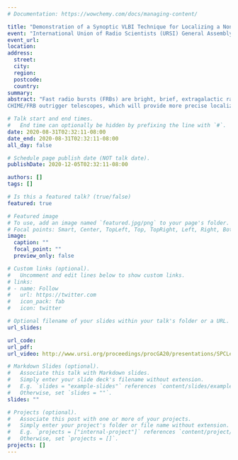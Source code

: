 ```yaml
---
# Documentation: https://wowchemy.com/docs/managing-content/

title: "Demonstration of a Synoptic VLBI Technique for Localizing a Non-Repeating Fast Radio Burst with CHIME/FRB"
event: "International Union of Radio Scientists (URSI) General Assembly (GASS) 2020 Student Paper Competition"
event_url:
location:
address:
  street:
  city:
  region:
  postcode:
  country:
summary:
abstract: "Fast radio bursts (FRBs) are bright, brief, extragalactic radio transients. Currently, their progenitors and production mechanism are unknown, and their millisecond-scale duration makes localization for multiwavelength followup extremely challenging. The Canadian Hydrogen Intensity Mapping Experiment-FRB Instrument [2] leads the field in FRB detection but its arcminute-precision localization is insufficient for host galaxy association. We have devel- oped hardware and software for
CHIME/FRB outrigger telescopes, which will provide more precise localizations through very long baseline interferometry (VLBI). We use the CHIME Pathfinder [1] as an outrigger testbed to demonstrate a synoptic VLBI calibration technique for CHIME/FRB. We demonstrate the interferometric detec- tion of a single FRB between the Canadian Hydrogen Intensity Mapping Experiment (CHIME) and the CHIME Pathfinder while the two telescopes were operating independently and on separate clocks, as in a true VLBI observation. Using a simultaneous observation of the calibrator 3C 305, we measure the FRB’s arrival time difference at the two telescopes with a precision of 15 picoseconds, meeting key hardware, software, and calibration require- ments for performing VLBI with CHIME/FRB outriggers. Such outriggers will enable thousands of FRBs to be localized to milliarcsecond precision, enabling transformative studies of their host environments."

# Talk start and end times.
#   End time can optionally be hidden by prefixing the line with `#`.
date: 2020-08-31T02:32:11-08:00
date_end: 2020-08-31T02:32:11-08:00
all_day: false

# Schedule page publish date (NOT talk date).
publishDate: 2020-12-05T02:32:11-08:00

authors: []
tags: []

# Is this a featured talk? (true/false)
featured: true

# Featured image
# To use, add an image named `featured.jpg/png` to your page's folder. 
# Focal points: Smart, Center, TopLeft, Top, TopRight, Left, Right, BottomLeft, Bottom, BottomRight.
image:
  caption: ""
  focal_point: ""
  preview_only: false

# Custom links (optional).
#   Uncomment and edit lines below to show custom links.
# links:
# - name: Follow
#   url: https://twitter.com
#   icon_pack: fab
#   icon: twitter

# Optional filename of your slides within your talk's folder or a URL.
url_slides:

url_code:
url_pdf:
url_video: http://www.ursi.org/proceedings/procGA20/presentations/SPCLeung.mp4

# Markdown Slides (optional).
#   Associate this talk with Markdown slides.
#   Simply enter your slide deck's filename without extension.
#   E.g. `slides = "example-slides"` references `content/slides/example-slides.md`.
#   Otherwise, set `slides = ""`.
slides: ""

# Projects (optional).
#   Associate this post with one or more of your projects.
#   Simply enter your project's folder or file name without extension.
#   E.g. `projects = ["internal-project"]` references `content/project/deep-learning/index.md`.
#   Otherwise, set `projects = []`.
projects: []
---
```


